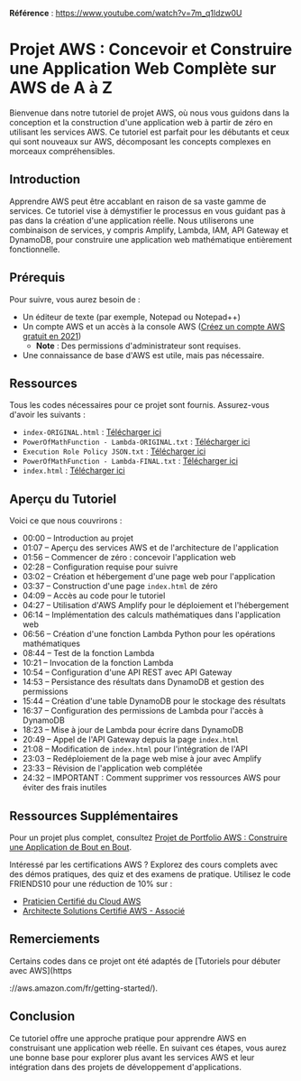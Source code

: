 **Référence**  : https://www.youtube.com/watch?v=7m_q1ldzw0U

# Projet AWS : Concevoir et Construire une Application Web Complète sur AWS de A à Z

Bienvenue dans notre tutoriel de projet AWS, où nous vous guidons dans la conception et la construction d'une application web à partir de zéro en utilisant les services AWS. Ce tutoriel est parfait pour les débutants et ceux qui sont nouveaux sur AWS, décomposant les concepts complexes en morceaux compréhensibles.

## Introduction
Apprendre AWS peut être accablant en raison de sa vaste gamme de services. Ce tutoriel vise à démystifier le processus en vous guidant pas à pas dans la création d'une application réelle. Nous utiliserons une combinaison de services, y compris Amplify, Lambda, IAM, API Gateway et DynamoDB, pour construire une application web mathématique entièrement fonctionnelle.

## Prérequis
Pour suivre, vous aurez besoin de :
- Un éditeur de texte (par exemple, Notepad ou Notepad++)
- Un compte AWS et un accès à la console AWS ([Créez un compte AWS gratuit en 2021](https://youtu.be/LIEN_VIDEO))
  - **Note** : Des permissions d'administrateur sont requises.
- Une connaissance de base d'AWS est utile, mais pas nécessaire.

## Ressources
Tous les codes nécessaires pour ce projet sont fournis. Assurez-vous d'avoir les suivants :
- `index-ORIGINAL.html` : [Télécharger ici](https://drive.google.com/file/d/1D4GF...)
- `PowerOfMathFunction - Lambda-ORIGINAL.txt` : [Télécharger ici](https://drive.google.com/file/d/1ak_o...)
- `Execution Role Policy JSON.txt` : [Télécharger ici](https://drive.google.com/file/d/1xdko...)
- `PowerOfMathFunction - Lambda-FINAL.txt` : [Télécharger ici](https://drive.google.com/file/d/1ao_8...)
- `index.html` : [Télécharger ici](https://drive.google.com/file/d/1fCFD...)

## Aperçu du Tutoriel
Voici ce que nous couvrirons :
- 00:00 – Introduction au projet
- 01:07 – Aperçu des services AWS et de l'architecture de l'application
- 01:56 – Commencer de zéro : concevoir l'application web
- 02:28 – Configuration requise pour suivre
- 03:02 – Création et hébergement d'une page web pour l'application
- 03:37 – Construction d'une page `index.html` de zéro
- 04:09 – Accès au code pour le tutoriel
- 04:27 – Utilisation d'AWS Amplify pour le déploiement et l'hébergement
- 06:14 – Implémentation des calculs mathématiques dans l'application web
- 06:56 – Création d'une fonction Lambda Python pour les opérations mathématiques
- 08:44 – Test de la fonction Lambda
- 10:21 – Invocation de la fonction Lambda
- 10:54 – Configuration d'une API REST avec API Gateway
- 14:53 – Persistance des résultats dans DynamoDB et gestion des permissions
- 15:44 – Création d'une table DynamoDB pour le stockage des résultats
- 16:37 – Configuration des permissions de Lambda pour l'accès à DynamoDB
- 18:23 – Mise à jour de Lambda pour écrire dans DynamoDB
- 20:49 – Appel de l'API Gateway depuis la page `index.html`
- 21:08 – Modification de `index.html` pour l'intégration de l'API
- 23:03 – Redéploiement de la page web mise à jour avec Amplify
- 23:33 – Révision de l'application web complétée
- 24:32 – IMPORTANT : Comment supprimer vos ressources AWS pour éviter des frais inutiles

## Ressources Supplémentaires
Pour un projet plus complet, consultez [Projet de Portfolio AWS : Construire une Application de Bout en Bout](https://youtu.be/AUTRE_VIDEO_LIEN).

Intéressé par les certifications AWS ? Explorez des cours complets avec des démos pratiques, des quiz et des examens de pratique. Utilisez le code FRIENDS10 pour une réduction de 10% sur :
- [Praticien Certifié du Cloud AWS](https://academy.zerotomastery.io/a/aff_lnk)
- [Architecte Solutions Certifié AWS - Associé](https://academy.zerotomastery.io/a/aff_lnk)

## Remerciements
Certains codes dans ce projet ont été adaptés de [Tutoriels pour débuter avec AWS](https

://aws.amazon.com/fr/getting-started/).

## Conclusion
Ce tutoriel offre une approche pratique pour apprendre AWS en construisant une application web réelle. En suivant ces étapes, vous aurez une bonne base pour explorer plus avant les services AWS et leur intégration dans des projets de développement d'applications.
```
